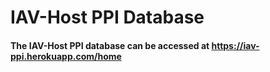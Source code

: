 # IAV-Host PPI Database

#### The IAV-Host PPI database can be accessed at https://iav-ppi.herokuapp.com/home
